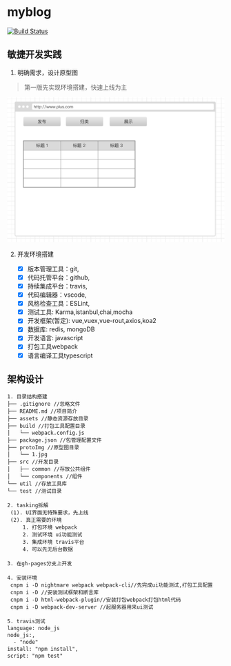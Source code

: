 # myblog

[![Build Status](https://travis-ci.com/PlusLius/myblog.svg?branch=master)](https://travis-ci.com/PlusLius/myblog)

## 敏捷开发实践

1. 明确需求，设计原型图

> 第一版先实现环境搭建，快速上线为主

   ![原型图](./protoImg/1.jpg)
   
2. 开发环境搭建

   - [x] 版本管理工具：git,
   - [x] 代码托管平台：github,
   - [x] 持续集成平台：travis,
   - [x] 代码编辑器：vscode,
   - [x] 风格检查工具：ESLint,
   - [x] 测试工具: Karma,istanbul,chai,mocha
   - [x] 开发框架(暂定): vue,vuex,vue-rout,axios,koa2
   - [x] 数据库: redis, mongoDB 
   - [x] 开发语言: javascript
   - [x] 打包工具webpack
   - [x] 语言编译工具typescript

## 架构设计

```
1. 目录结构搭建
├── .gitignore //忽略文件
├── README.md //项目简介
├── assets //静态资源存放目录
├── build //打包工具配置目录
│   └── webpack.config.js
├── package.json //包管理配置文件
├── protoImg //原型图目录
│   └── 1.jpg
├── src //开发目录
│   ├── common //存放公共组件
│   └── components //组件
└── util //存放工具库
└── test //测试目录

2. tasking拆解
 (1). UI界面无特殊要求，先上线
 (2). 真正需要的环境
     1. 打包环境 webpack
     2. 测试环境 ui功能测试
     3. 集成环境 travis平台
     4. 可以先无后台数据

3. 在gh-pages分支上开发

4. 安装环境
 cnpm i -D nightmare webpack webpack-cli//先完成ui功能测试,打包工具配置
 cnpm i -D //安装测试框架和断言库
 cnpm i -D html-webpack-plugin//安装打包webpack打包html代码
 cnpm i -D webpack-dev-server //起服务器用来ui测试

5. travis测试
language: node_js
node_js:,
  - "node"
install: "npm install", 
script: "npm test"
```

